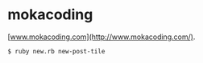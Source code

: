 mokacoding
==========

[www.mokacoding.com](http://www.mokacoding.com/).

`$ ruby new.rb new-post-tile`
